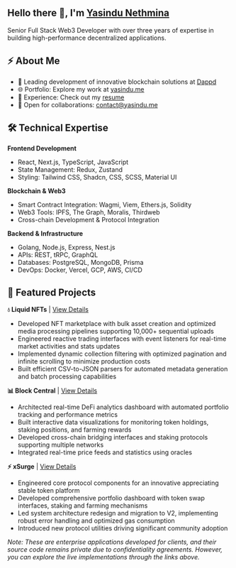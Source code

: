 <h2>Hello there 👋, I'm <a href="https://www.yasindu.me">Yasindu Nethmina</a></h2>

Senior Full Stack Web3 Developer with over three years of expertise in building high-performance decentralized applications.

<h2>⚡️ About Me</h2>

- 🚀 Leading development of innovative blockchain solutions at [Dappd](https://dappd.net)
- 🌐 Portfolio: Explore my work at [yasindu.me](https://yasindu.me)
- 📄 Experience: Check out my [resume](https://drive.google.com/file/d/1cHtP2WlLKKQ80gU1j1s7qrgeEABOrwF2/view?usp=sharing)
- 📧 Open for collaborations: contact@yasindu.me

<h2>🛠️ Technical Expertise</h2>

**Frontend Development**
- React, Next.js, TypeScript, JavaScript
- State Management: Redux, Zustand
- Styling: Tailwind CSS, Shadcn, CSS, SCSS, Material UI

**Blockchain & Web3**
- Smart Contract Integration: Wagmi, Viem, Ethers.js, Solidity
- Web3 Tools: IPFS, The Graph, Moralis, Thirdweb
- Cross-chain Development & Protocol Integration

**Backend & Infrastructure**
- Golang, Node.js, Express, Nest.js
- APIs: REST, tRPC, GraphQL
- Databases: PostgreSQL, MongoDB, Prisma
- DevOps: Docker, Vercel, GCP, AWS, CI/CD

<h2>🚀 Featured Projects</h2>

**💧 Liquid NFTs** | [View Details](https://yasindu.me/#liquid-nfts)
- Developed NFT marketplace with bulk asset creation and optimized media processing pipelines supporting 10,000+ sequential uploads
- Engineered reactive trading interfaces with event listeners for real-time market activities and stats updates
- Implemented dynamic collection filtering with optimized pagination and infinite scrolling to minimize production costs
- Built efficient CSV-to-JSON parsers for automated metadata generation and batch processing capabilities

**📊 Block Central** | [View Details](https://yasindu.me/#block-central)
- Architected real-time DeFi analytics dashboard with automated portfolio tracking and performance metrics
- Built interactive data visualizations for monitoring token holdings, staking positions, and farming rewards
- Developed cross-chain bridging interfaces and staking protocols supporting multiple networks
- Integrated real-time price feeds and statistics using oracles

**⚡ xSurge** | [View Details](https://yasindu.me/#xsurge)
- Engineered core protocol components for an innovative appreciating stable token platform
- Developed comprehensive portfolio dashboard with token swap interfaces, staking and farming mechanisms
- Led system architecture redesign and migration to V2, implementing robust error handling and optimized gas consumption
- Introduced new protocol utilities driving significant community adoption

*Note: These are enterprise applications developed for clients, and their source code remains private due to confidentiality agreements. However, you can explore the live implementations through the links above.*
